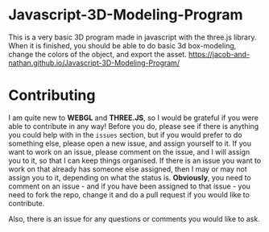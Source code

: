 # Javascript-3D-Modeling-Program
This is a very basic 3D program made in javascript with the three.js library. When it is finished, you should be able to do basic 3d box-modeling, change the colors of the object, and export the asset.
https://jacob-and-nathan.github.io/Javascript-3D-Modeling-Program/

# Contributing
I am quite new to **WEBGL** and  **THREE.JS**, so I would be grateful if you were able to contribute in any way! Before you do, please see if there is anything you could help with in the `issues` section, but if you would prefer to do something else, please open a new issue, and assign yourself to it. If you want to work on an issue, please comment on the issue, and I will assign you to it, so that I can keep things organised.
If there is an issue you want to work on that already has someone else assigned, then I may or may not assign you to it, depending on what the status is.
**Obviously**, you need to comment on an issue - and if you have been assigned to that issue - you need to fork the repo, change it and do a pull request if you would like to contribute.

Also, there is an issue for any questions or comments you would like to ask.
